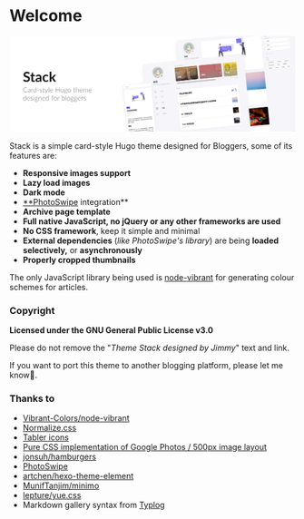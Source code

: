 # Welcome

![](.gitbook/assets/image%20%283%29.png)

Stack is a simple card-style Hugo theme designed for Bloggers, some of its features are:

* **Responsive images support**
* **Lazy load images**
* **Dark mode**
* [\*\*PhotoSwipe](https://photoswipe.com/) integration\*\*
* **Archive page template**
* **Full native JavaScript, no jQuery or any other frameworks are used**
* **No CSS framework**, keep it simple and minimal
* **External dependencies** \(_like PhotoSwipe's library_\) are being **loaded selectively,** or **asynchronously**
* **Properly cropped thumbnails**

The only JavaScript library being used is [node-vibrant](https://github.com/Vibrant-Colors/node-vibrant) for generating colour schemes for articles.

### Copyright

**Licensed under the GNU General Public License v3.0**

Please do not remove the "_Theme Stack designed by Jimmy_" text and link.

If you want to port this theme to another blogging platform, please let me know🙏.

### Thanks to

* [Vibrant-Colors/node-vibrant](https://github.com/Vibrant-Colors/node-vibrant)
* [Normalize.css](https://necolas.github.io/normalize.css/)
* [Tabler icons](https://tablericons.com/)
* [Pure CSS implementation of Google Photos / 500px image layout](https://github.com/xieranmaya/blog/issues/6)
* [jonsuh/hamburgers](https://github.com/jonsuh/hamburgers)
* [PhotoSwipe](https://photoswipe.com/)
* [artchen/hexo-theme-element](https://github.com/artchen/hexo-theme-element)
* [MunifTanjim/minimo](https://github.com/MunifTanjim/minimo)
* [lepture/yue.css](https://github.com/lepture/yue.css)
* Markdown gallery syntax from [Typlog](https://typlog.com/)

